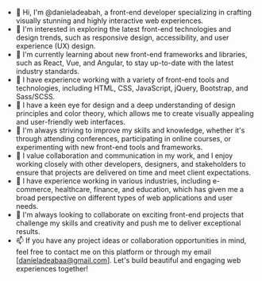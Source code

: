 - 👋 Hi, I'm @danieladeabah, a front-end developer specializing in crafting visually stunning and highly interactive web experiences.
- 👀 I'm interested in exploring the latest front-end technologies and design trends, such as responsive design, accessibility, and user experience (UX) design.
- 🌱 I'm currently learning about new front-end frameworks and libraries, such as React, Vue, and Angular, to stay up-to-date with the latest industry standards.
- 🔧 I have experience working with a variety of front-end tools and technologies, including HTML, CSS, JavaScript, jQuery, Bootstrap, and Sass/SCSS.
- 🎨 I have a keen eye for design and a deep understanding of design principles and color theory, which allows me to create visually appealing and user-friendly web interfaces.
- 🚀 I'm always striving to improve my skills and knowledge, whether it's through attending conferences, participating in online courses, or experimenting with new front-end tools and frameworks.
- 🤝 I value collaboration and communication in my work, and I enjoy working closely with other developers, designers, and stakeholders to ensure that projects are delivered on time and meet client expectations.
- 💼 I have experience working in various industries, including e-commerce, healthcare, finance, and education, which has given me a broad perspective on different types of web applications and user needs.
- 💞️ I'm always looking to collaborate on exciting front-end projects that challenge my skills and creativity and push me to deliver exceptional results.
- 📫 If you have any project ideas or collaboration opportunities in mind, feel free to contact me on this platform or through my email [danieladeabaa@gmail.com]. Let's build beautiful and engaging web experiences together!
